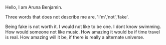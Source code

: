 Hello, I am Aruna Benjamin.

Three words that does not describe me are, 'I'm','not','fake'.

Being fake is not worth it. I would not like to be one. I dont know swimming.
How would someone not like music. How amazing it would be if time travel is real.
How amazing will it be, if there is really a alternate universe.